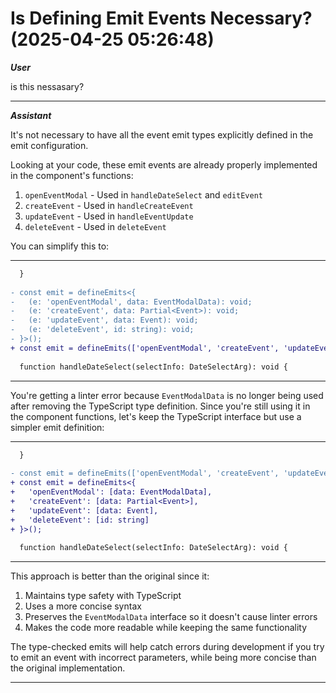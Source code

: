 <!-- Generated by SpecStory -->

# Is Defining Emit Events Necessary? (2025-04-25 05:26:48)

_**User**_

is this nessasary?

---

_**Assistant**_

It's not necessary to have all the event emit types explicitly defined in the emit configuration. 

Looking at your code, these emit events are already properly implemented in the component's functions:

1. `openEventModal` - Used in `handleDateSelect` and `editEvent`
2. `createEvent` - Used in `handleCreateEvent`
3. `updateEvent` - Used in `handleEventUpdate`
4. `deleteEvent` - Used in `deleteEvent`

You can simplify this to:

---

```diff
  }
  
- const emit = defineEmits<{
-   (e: 'openEventModal', data: EventModalData): void;
-   (e: 'createEvent', data: Partial<Event>): void;
-   (e: 'updateEvent', data: Event): void;
-   (e: 'deleteEvent', id: string): void;
- }>();
+ const emit = defineEmits(['openEventModal', 'createEvent', 'updateEvent', 'deleteEvent']);
  
  function handleDateSelect(selectInfo: DateSelectArg): void {
```

---

You're getting a linter error because `EventModalData` is no longer being used after removing the TypeScript type definition. Since you're still using it in the component functions, let's keep the TypeScript interface but use a simpler emit definition:

---

```diff
  }
  
- const emit = defineEmits(['openEventModal', 'createEvent', 'updateEvent', 'deleteEvent']);
+ const emit = defineEmits<{
+   'openEventModal': [data: EventModalData],
+   'createEvent': [data: Partial<Event>],
+   'updateEvent': [data: Event],
+   'deleteEvent': [id: string]
+ }>();
  
  function handleDateSelect(selectInfo: DateSelectArg): void {
```

---

This approach is better than the original since it:

1. Maintains type safety with TypeScript
2. Uses a more concise syntax
3. Preserves the `EventModalData` interface so it doesn't cause linter errors
4. Makes the code more readable while keeping the same functionality

The type-checked emits will help catch errors during development if you try to emit an event with incorrect parameters, while being more concise than the original implementation.

---

